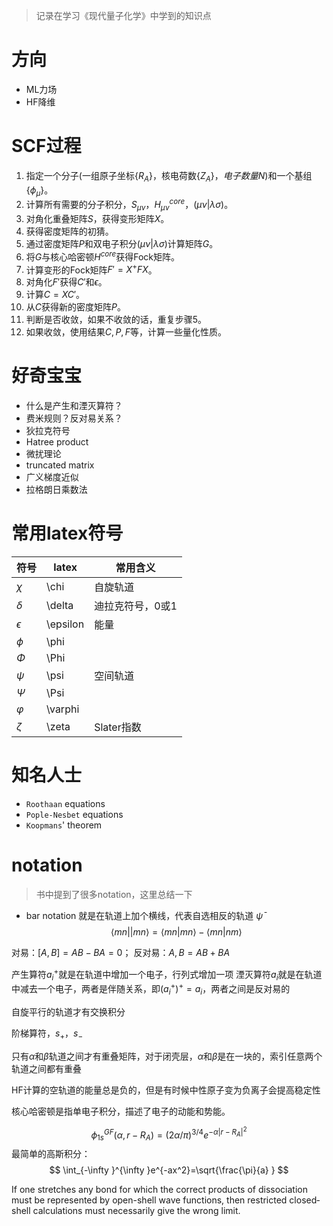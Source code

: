 > 记录在学习《现代量子化学》中学到的知识点

# 方向
- ML力场
- HF降维

# SCF过程
1. 指定一个分子(一组原子坐标$\{R_A\}$，核电荷数$\{Z_A\}，电子数量N$)和一个基组$\{\phi_\mu\}$。
2. 计算所有需要的分子积分，$S_{\mu\nu}$，$H_{\mu\nu}^{core}$，$(\mu\nu|\lambda\sigma)$。
3. 对角化重叠矩阵$S$，获得变形矩阵$X$。
4. 获得密度矩阵的初猜。
5. 通过密度矩阵$P$和双电子积分$(\mu\nu|\lambda\sigma)$计算矩阵$G$。
6. 将$G$与核心哈密顿$H^{core}$获得Fock矩阵。
7. 计算变形的Fock矩阵$F'=X^+FX$。
8. 对角化$F'$获得$C'$和$\epsilon$。
9. 计算$C=XC'$。
10. 从$C$获得新的密度矩阵$P$。
11. 判断是否收敛，如果不收敛的话，重复步骤5。
12. 如果收敛，使用结果$C,P,F$等，计算一些量化性质。

# 好奇宝宝
- 什么是产生和湮灭算符？
- 费米规则？反对易关系？
- 狄拉克符号
- Hatree product
- 微扰理论
- truncated matrix
- 广义梯度近似
- 拉格朗日乘数法

# 常用latex符号
|符号|latex|常用含义|
|---|---|---|
|$\chi$|\chi|自旋轨道|
|$\delta$|\delta|迪拉克符号，0或1|
|$\epsilon$|\epsilon |能量|
|$\phi$|\phi|
|$\Phi$|\Phi|
|$\psi$|\psi|空间轨道|
|$\Psi$|\Psi|
|$\varphi$|\varphi|
|$\zeta$|\zeta|Slater指数|

# 知名人士
- `Roothaan` equations
- `Pople-Nesbet` equations
- `Koopmans`' theorem



# notation
> 书中提到了很多notation，这里总结一下

- bar notation 
就是在轨道上加个横线，代表自选相反的轨道 $\bar{\psi}$
$$
\langle mn||mn \rangle=\langle mn|mn \rangle-\langle mn|nm \rangle
$$

对易：$[A,B]=AB-BA=0$；
反对易：${A,B}=AB+BA$

产生算符$a_i^+$就是在轨道中增加一个电子，行列式增加一项
湮灭算符$a_i$就是在轨道中减去一个电子，两者是伴随关系，即$(a_i^+)^+=a_i$，两者之间是反对易的

自旋平行的轨道才有交换积分

阶梯算符，$s_+，s_-$

只有$\alpha$和$\beta$轨道之间才有重叠矩阵，对于闭壳层，$\alpha$和$\beta$是在一块的，索引任意两个轨道之间都有重叠

HF计算的空轨道的能量总是负的，但是有时候中性原子变为负离子会提高稳定性

核心哈密顿是指单电子积分，描述了电子的动能和势能。

$$
\phi_{1s}^{GF}(\alpha,r-R_A)=(2\alpha/\pi)^{3/4}e^{-\alpha|r-R_A|^2}
$$
最简单的高斯积分：
$$
\int_{-\infty }^{\infty }e^{-ax^2}=\sqrt{\frac{\pi}{a} } 
$$

If one stretches any bond for which the correct products of dissociation must be represented by open-shell wave functions, then restricted closed­ shell calculations must necessarily give the wrong limit.